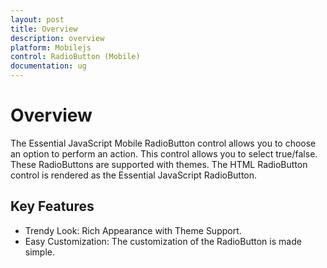 ```yaml
---
layout: post
title: Overview
description: overview
platform: Mobilejs
control: RadioButton (Mobile)
documentation: ug
---
```


# Overview

The Essential JavaScript Mobile RadioButton control allows you to choose an option to perform an action. This control allows you to select true/false. These RadioButtons are supported with themes. The HTML RadioButton control is rendered as the Essential JavaScript RadioButton.

## Key Features

* Trendy Look: Rich Appearance with Theme Support.
* Easy Customization: The customization of the RadioButton is made simple.

